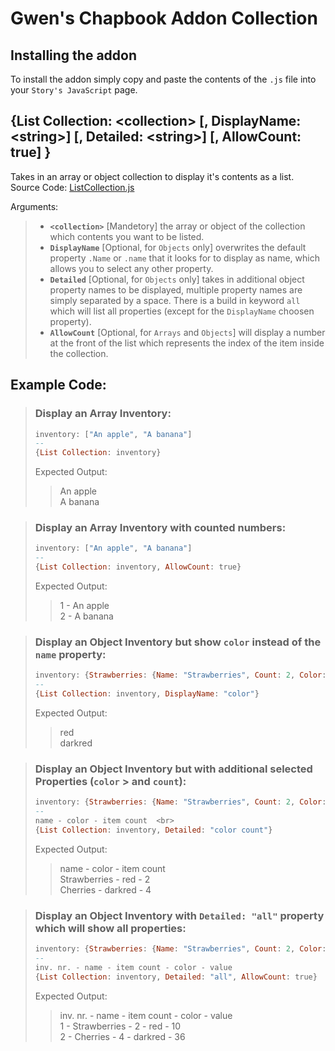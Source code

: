 # Gwen's Chapbook Addon Collection
## Installing the addon
To install the addon simply copy and paste the contents of the `.js` file into your `Story's JavaScript` page.
## {List Collection: \<collection> [, DisplayName: \<string>] [, Detailed: \<string>] [, AllowCount: true] }
Takes in an array or object collection to display it's contents as a list. <br>
Source Code: [ListCollection.js](https://github.com/GwenTastic/Chapbook-Addon-Collection/blob/master/LIst%20Collection/List%20Collection.js "List Collection.js") <br>

Arguments:
> - **`<collection>`** [Mandetory] the array or object of the collection which contents you want to be listed.
> - **`DisplayName`** [Optional, for `Objects` only] overwrites the default property `.Name` or `.name` that it looks for to display as name, which allows you to select any other property.
> - **`Detailed`** [Optional, for `Objects` only] takes in additional object property names to be displayed, multiple property names are simply separated by a space. There is a build in keyword `all` which will list all properties (except for the `DisplayName` choosen property).
> - **`AllowCount`** [Optional, for `Arrays` and `Objects`] will display a number at the front of the list which represents the index of the item inside the collection.

## Example Code:<br>
 > ### Display an Array Inventory:
> ```hs
> inventory: ["An apple", "A banana"]
> --
> {List Collection: inventory}
> ```
>  Expected Output:
> > An apple <br>
> > A banana

> ### Display an Array Inventory with counted numbers:
> ```hs
> inventory: ["An apple", "A banana"]
> --
> {List Collection: inventory, AllowCount: true}
> ```
> Expected Output:
> > 1 - An apple <br>
> > 2 - A banana


> ### Display an Object Inventory but show `color` instead of the `name` property:
> ```hs
> inventory: {Strawberries: {Name: "Strawberries", Count: 2, Color: "red", Value: 10}, Cherries: {Name: "Cherries", Count: 4, Color: "darkred", Value: 36}}
> --
> {List Collection: inventory, DisplayName: "color"}
> ```
> Expected Output:
> > red <br>
> > darkred

> ### Display an Object Inventory but with additional selected Properties (`color` > and `count`):
> ```hs
> inventory: {Strawberries: {Name: "Strawberries", Count: 2, Color: "red", Value: 10}, Cherries: {Name: "Cherries", Count: 4, Color: "darkred", Value: 36}}
> --
> name - color - item count  <br>
> {List Collection: inventory, Detailed: "color count"}
> ```
> Expected Output:
> > name - color - item count  <br>
> > Strawberries - red - 2 <br>
> > Cherries - darkred - 4



> ### Display an Object Inventory with `Detailed: "all"` property which will show all properties:
> ```hs
> inventory: {Strawberries: {Name: "Strawberries", Count: 2, Color: "red", Value: 10}, Cherries: {Name: "Cherries", Count: 4, Color: "darkred", Value: 36}}
> --
> inv. nr. - name - item count - color - value
> {List Collection: inventory, Detailed: "all", AllowCount: true}
> ```
> Expected Output:
> > inv. nr. - name - item count - color - value <br>
> > 1 - Strawberries - 2 - red - 10 <br>
> > 2 - Cherries - 4 - darkred - 36
